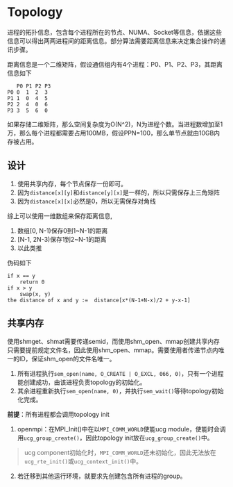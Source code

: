 # Topology
进程的拓扑信息，包含每个进程所在的节点、NUMA、Socket等信息，依据这些信息可以得出两两进程间的距离信息。部分算法需要距离信息来决定集合操作的通讯步骤。

距离信息是一个二维矩阵，假设通信组内有4个进程：P0、P1、P2、P3，其距离信息如下
```
   P0 P1 P2 P3
P0 0  1  2  3
P1 1  0  4  5
P2 2  4  0  6
P3 3  5  6  0
```
如果存储二维矩阵，那么空间复杂度为O(N^2)，N为进程个数。当进程数增加至1万，那么每个进程都需要占用100MB，假设PPN=100，那么单节点就由10GB内存被占用。

## 设计
1. 使用共享内存，每个节点保存一份即可。
2. 因为`distance[x][y]`和`distance[y][x]`是一样的，所以只需保存上三角矩阵
3. 因为`distance[x][x]`必然是0，所以无需保存对角线

综上可以使用一维数组来保存距离信息,
1. 数组[0, N-1)保存0到1~N-1的距离
2. [N-1, 2N-3)保存1到2~N-1的距离
3. 以此类推

伪码如下
```
if x == y
    return 0
if x > y
    swap(x, y)
the distance of x and y :=  distance[x*(N-1+N-x)/2 + y-x-1]
```

## 共享内存
使用shmget、shmat需要传递semid，而使用shm_open、mmap创建共享内存只需要提前规定文件名，因此使用shm_open、mmap。需要使用者传递节点内唯一的ID，保证shm_open的文件名唯一。
1. 所有进程执行`sem_open(name, O_CREATE | O_EXCL, 066, 0)`，只有一个进程能创建成功，由该进程负责topology的初始化。
2. 其余进程重新执行`sem_open(name, 0)`，并执行`sem_wait()`等待topology初始化完成。

**前提**：所有进程都会调用topology init
1. openmpi：在MPI_Init()中在以`MPI_COMM_WORLD`使能ucg module，使能时会调用`ucg_group_create()`，因此topology init放在`ucg_group_create()`中。
> ucg component初始化时，`MPI_COMM_WORLD`还未初始化，因此无法放在`ucg_rte_init()`或`ucg_context_init()`中。
2. 若迁移到其他运行环境，就要求先创建包含所有进程的group。
